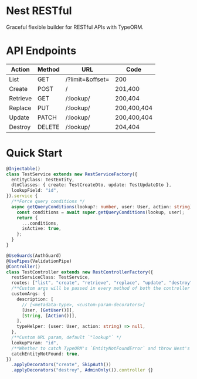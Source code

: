# Nest RESTful

Graceful flexible builder for RESTful APIs with TypeORM.

# API Endpoints

| Action   | Method | URL                              | Code        |
| -------- | ------ | -------------------------------- | ----------- |
| List     | GET    | /?limit=<number>&offset=<number> | 200         |
| Create   | POST   | /                                | 201,400     |
| Retrieve | GET    | /:lookup/                        | 200,404     |
| Replace  | PUT    | /:lookup/                        | 200,400,404 |
| Update   | PATCH  | /:lookup/                        | 200,400,404 |
| Destroy  | DELETE | /:lookup/                        | 204,404     |

# Quick Start

```ts
@Injectable()
class TestService extends new RestServiceFactory({
  entityClass: TestEntity,
  dtoClasses: { create: TestCreateDto, update: TestUpdateDto },
  lookupField: "id",
}).service {
  /**Force query conditions */
  async getQueryConditions(lookup?: number, user: User, action: string) {
    const conditions = await super.getQueryConditions(lookup, user);
    return {
      ...conditions,
      isActive: true,
    };
  }
}
```

```ts
@UseGuards(AuthGuard)
@UsePipes(ValidationPipe)
@Controller()
class TestController extends new RestControllerFactory({
  restServiceClass: TestService,
  routes: ["list", "create", "retrieve", "replace", "update", "destroy"],
  /**Custom args will be passed in every method of both the controller and the service */
  customArgs: {
    description: [
      // [<metadata-type>, <custom-param-decorators>]
      [User, [GetUser()]],
      [String, [Action()]],
    ],
    typeHelper: (user: User, action: string) => null,
  },
  /**Custom URL param, default `"lookup"` */
  lookupParam: "id",
  /**Whether to catch TypeORM's `EntityNotFoundError` and throw Nest's `NotFoundException` instead, default `true` */
  catchEntityNotFound: true,
})
  .applyDecorators("create", SkipAuth())
  .applyDecorators("destroy", AdminOnly()).controller {}
```
